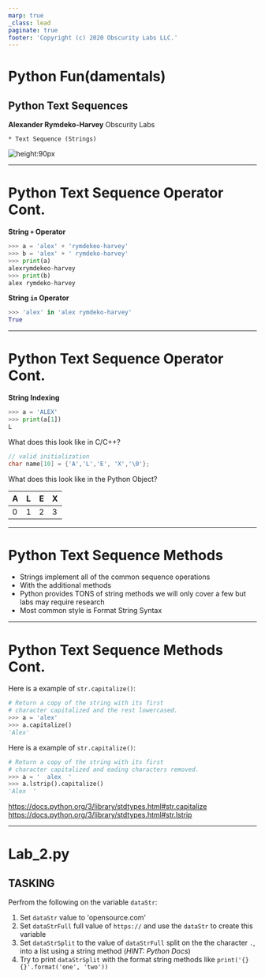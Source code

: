 ```yaml
---
marp: true
_class: lead
paginate: true
footer: 'Copyright (c) 2020 Obscurity Labs LLC.'
---
```


# Python Fun(damentals)
## Python Text Sequences

**Alexander Rymdeko-Harvey**
Obscurity Labs
```text
* Text Sequence (Strings)
```
![height:90px](https://obscuritylabs.com/wp-content/uploads/2019/11/OL-3d-landscape-positive-transparent.png)

---
# Python Text Sequence Operator Cont.
**String `+` Operator** 
```python
>>> a = 'alex' + 'rymdekeo-harvey'
>>> b = 'alex' + ' rymdeko-harvey'
>>> print(a)
alexrymdekeo-harvey
>>> print(b)
alex rymdeko-harvey
```
**String `in` Operator**
```python
>>> 'alex' in 'alex rymdeko-harvey'
True
```
---
# Python Text Sequence Operator Cont.
**String Indexing**
```python
>>> a = 'ALEX'
>>> print(a[1])
L
```
What does this look like in C/C++?
```c
// valid initialization
char name[10] = {'A','L','E', 'X','\0'};     
```
What does this look like in the Python Object?

| A | L | E | X |
| - | - | - | - |
| 0 | 1 | 2 | 3 |

---
# Python Text Sequence Methods
- Strings implement all of the common sequence operations
- With the additional methods
- Python provides TONS of string methods we will only cover a few but labs may require research
- Most common style is Format String Syntax

---
# Python Text Sequence Methods Cont.
Here is a example of `str.capitalize()`:
```python
# Return a copy of the string with its first 
# character capitalized and the rest lowercased.
>>> a = 'alex'
>>> a.capitalize()
'Alex'
```
Here is a example of `str.capitalize()`:
```python
# Return a copy of the string with its first 
# character capitalized and eading characters removed.
>>> a = '  alex  '
>>> a.lstrip().capitalize()
'Alex  '
```
https://docs.python.org/3/library/stdtypes.html#str.capitalize
https://docs.python.org/3/library/stdtypes.html#str.lstrip

---
# Lab_2.py
## TASKING

Perfrom the following on the variable `dataStr`:
1) Set `dataStr` value to 'opensource.com'
2) Set `dataStrFull` full value of `https://` and use the `dataStr` to create this variable
3) Set `dataStrSplit` to the value of `dataStrFull` split on the the character `.`, into a list using a string method (*HINT: Python Docs*)
4) Try to print `dataStrSplit` with the format string methods like `print('{} {}'.format('one', 'two'))`
